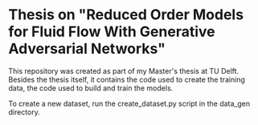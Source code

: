 # Thesis on "Reduced Order Models for Fluid Flow With Generative Adversarial Networks"
This repository was created as part of my Master's thesis at TU Delft.
Besides the thesis itself, it contains the code used to create the training data, the code used to build and train the models.

To create a new dataset, run the create_dataset.py script in the data_gen directory.
